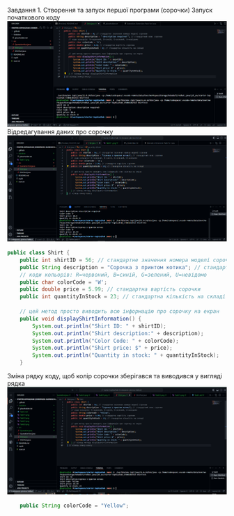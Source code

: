 Завдання 1. Створення та запуск першої програми (сорочки)
Запуск початкового коду
![](Task11.png)
Відредагування даних про сорочку
![](Task12.png)
```java
public class Shirt {
    public int shirtID = 56; // стандартне значення номера моделі сорочки
    public String description = "Сорочка з принтом котика"; // стандартний опис сорочки
    // коди кольорів: R=червоний, B=синій, G=зелений, U=невідомо
    public char colorCode = 'W';
    public double price = 5.99; // стандартна вартість сорочки
    public int quantityInStock = 23; // стандартна кількість на складі

    // цей метод просто виводить всю інформацію про сорочку на екран
    public void displayShirtInformation() {
        System.out.println("Shirt ID: " + shirtID);
        System.out.println("Shirt description:" + description);
        System.out.println("Color Code: " + colorCode);
        System.out.println("Shirt price: $" + price);
        System.out.println("Quantity in stock: " + quantityInStock);
    }
```
Зміна рядку коду, щоб колір сорочки зберігався та виводився у вигляді рядка
![](Task13.png)
```java
    public String colorCode = "Yellow";
```
